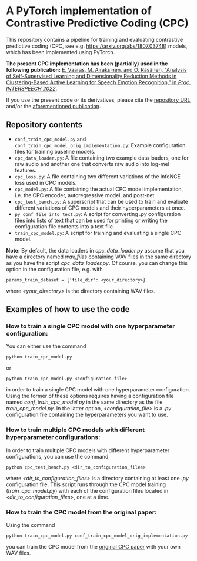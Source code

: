 # A PyTorch implementation of Contrastive Predictive Coding (CPC)

This repository contains a pipeline for training and evaluating contrastive predictive coding (CPC, see e.g. https://arxiv.org/abs/1807.03748) models, which has been implemented using PyTorch.

**The present CPC implementation has been (partially) used in the following publication:**
[E. Vaaras, M. Airaksinen, and O. Räsänen, "Analysis of Self-Supervised Learning and Dimensionality Reduction Methods in Clustering-Based Active Learning for Speech Emotion Recognition," in _Proc. INTERSPEECH 2022_](https://arxiv.org/abs/2206.10188).

If you use the present code or its derivatives, please cite the [repository URL](https://github.com/SPEECHCOG/cpc_pytorch) and/or the [aforementioned publication](https://arxiv.org/abs/2206.10188).

## Repository contents
- `conf_train_cpc_model.py` and `conf_train_cpc_model_orig_implementation.py`: Example configuration files for training baseline models.
- `cpc_data_loader.py`: A file containing two example data loaders, one for raw audio and another one that converts raw audio into log-mel features.
- `cpc_loss.py`: A file containing two different variations of the InfoNCE loss used in CPC models.
- `cpc_model.py`: A file containing the actual CPC model implementation, i.e. the CPC encoder, autoregressive model, and post-net.
- `cpc_test_bench.py`: A superscript that can be used to train and evaluate different variations of CPC models and their hyperparameters at once.
- `py_conf_file_into_text.py`: A script for converting _.py_ configuration files into lists of text that can be used for printing or writing the configuration file contents into a text file.
- `train_cpc_model.py`: A script for training and evaluating a single CPC model.

**Note:** By default, the data loaders in _cpc_data_loader.py_ assume that you have a directory named _wav_files_ containing WAV files in the same directory as you have the script _cpc_data_loader.py_. Of course, you can change this option in the configuration file, e.g. with
```
params_train_dataset = {'file_dir': <your_directory>}
```
where _<your_directory>_ is the directory containing WAV files.

## Examples of how to use the code


### How to train a single CPC model with one hyperparameter configuration:
You can either use the command
```
python train_cpc_model.py
```
or
```
python train_cpc_model.py <configuration_file>
```
in order to train a single CPC model with one hyperparameter configuration. Using the former of these options requires having a configuration file named _conf_train_cpc_model.py_ in the same directory as the file _train_cpc_model.py_. In the latter option, _<configuration_file>_ is a _.py_ configuration file containing the hyperparameters you want to use.

### How to train multiple CPC models with different hyperparameter configurations:
In order to train multiple CPC models with different hyperparameter configurations, you can use the command
```
python cpc_test_bench.py <dir_to_configuration_files>
```
where _<dir_to_configuration_files>_ is a directory containing at least one _.py_ configuration file. This script runs through the CPC model training (_train_cpc_model.py_) with each of the configuration files located in _<dir_to_configuration_files>_, one at a time.

### How to train the CPC model from the original paper:
Using the command
```
python train_cpc_model.py conf_train_cpc_model_orig_implementation.py
```
you can train the CPC model from the [original CPC paper](https://arxiv.org/abs/1807.03748) with your own WAV files.
